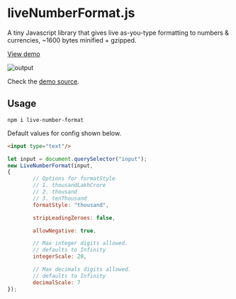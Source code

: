 # liveNumberFormat.js

A tiny Javascript library that gives live as-you-type formatting to numbers & currencies, ~1600 bytes minified + gzipped.

[View demo](https://abhinavxd.github.io/liveNumberFormat.js/)

![output](https://github.com/abhinavxd/liveNumberFormat.js/assets/48166553/292b51d9-b2bd-4a74-9217-82c843de303d)



Check the [demo source](https://github.com/abhinavxd/liveNumberFormat.js/blob/main/docs/index.html).


## Usage
```
npm i live-number-format
```

Default values for config shown below.

```HTML
<input type="text"/>
```

```javascript
let input = document.querySelector("input");
new LiveNumberFormat(input,
{
        // Options for formatStyle
        // 1. thousandLakhCrore
        // 2. thousand
        // 3. tenThousand
        formatStyle: "thousand",

        stripLeadingZeroes: false,

        allowNegative: true,

        // Max integer digits allowed.
        // defaults to Infinity
        integerScale: 20,

        // Max decimals digits allowed.
        // defaults to Infinity
        decimalScale: 7
});
```
